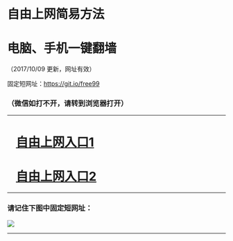 ﻿# 自由上网简易方法

# 电脑、手机一键翻墙

（2017/10/09 更新，网址有效）

固定短网址：https://git.io/free99

### （微信如打不开，请转到浏览器打开）


***





# &nbsp;&nbsp; <a href="http://ft1654510654.fwq-tz-1001.info/fwqtz01.html?t=100900120193 " target="_blank">自由上网入口1</a>
# &nbsp;&nbsp; <a href="http://ft1801219822.fwq-tz-1002.info/fwqtz02.html?t=100900112107 " target="_blank">自由上网入口2</a>
***

### 请记住下图中固定短网址：

<img src="https://s3-us-west-2.amazonaws.com/fwq-1001/yjfq-20170905okok.png" /> 


***

